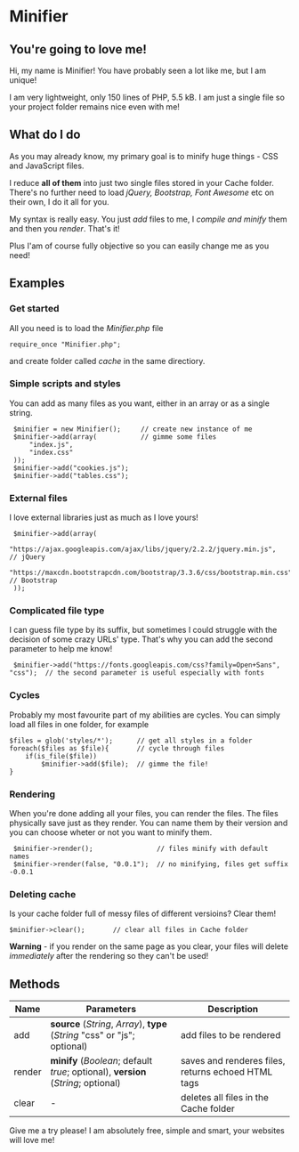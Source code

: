 # Minifier
## You're going to love me!
Hi, my name is Minifier! You have probably seen a lot like me, but I am unique! 

I am very lightweight, only 150 lines of PHP, 5.5 kB. I am just a single file so your project folder remains nice even with me!

## What do I do
As you may already know, my primary goal is to minify huge things - CSS and JavaScript files.

I reduce **all of them** into just two single files stored in your Cache folder. There's no further need to load *jQuery, Bootstrap, Font Awesome* etc on their own, I do it all for you.

My syntax is really easy. You just *add* files to me, I *compile and minify* them and then you *render*. That's it!

Plus I'am of course fully objective so you can easily change me as you need!

## Examples
### Get started
All you need is to load the *Minifier.php* file
``` 
require_once "Minifier.php"; 
```
and create folder called *cache* in the same directiory.

### Simple scripts and styles
You can add as many files as you want, either in an array or as a single string.
```
 $minifier = new Minifier();     // create new instance of me
 $minifier->add(array(           // gimme some files
     "index.js",
     "index.css"
 ));
 $minifier->add("cookies.js");
 $minifier->add("tables.css");
```

### External files
I love external libraries just as much as I love yours!
```
 $minifier->add(array(
     "https://ajax.googleapis.com/ajax/libs/jquery/2.2.2/jquery.min.js",        // jQuery
     "https://maxcdn.bootstrapcdn.com/bootstrap/3.3.6/css/bootstrap.min.css",   // Bootstrap
 ));
```

### Complicated file type
I can guess file type by its suffix, but sometimes I could struggle with the decision of some crazy URLs' type. That's why you can add the second parameter to help me know!
```
 $minifier->add("https://fonts.googleapis.com/css?family=Open+Sans", "css");  // the second parameter is useful especially with fonts
```

### Cycles
Probably my most favourite part of my abilities are cycles. You can simply load all files in one folder, for example
```
$files = glob('styles/*');      // get all styles in a folder
foreach($files as $file){       // cycle through files
    if(is_file($file))
        $minifier->add($file);  // gimme the file!
}
```

### Rendering
When you're done adding all your files, you can render the files. The files physically save just as they render. You can name them by their version and you can choose wheter or not you want to minify them.
```
 $minifier->render();                // files minify with default names
 $minifier->render(false, "0.0.1");  // no minifying, files get suffix -0.0.1
```

### Deleting cache
Is your cache folder full of messy files of different versioins? Clear them!
```
$minifier->clear();       // clear all files in Cache folder
```
**Warning** - if you render on the same page as you clear, your files will delete *immediately* after the rendering so they can't be used!

## Methods
| Name          | Parameters                                                                          | Description                                        |
| ------------- | -------------                                                                       | -------------------------------------------------- |
| add           | **source** (*String*, *Array*), **type** (*String* "css" or "js"; optional)         | add files to be rendered                           |
| render        | **minify** (*Boolean*; default *true*; optional), **version** (*String*; optional)   | saves and renderes files, returns echoed HTML tags |
| clear         | -                                                                                   | deletes all files in the Cache folder              |

Give me a try please! I am absolutely free, simple and smart, your websites will love me!
